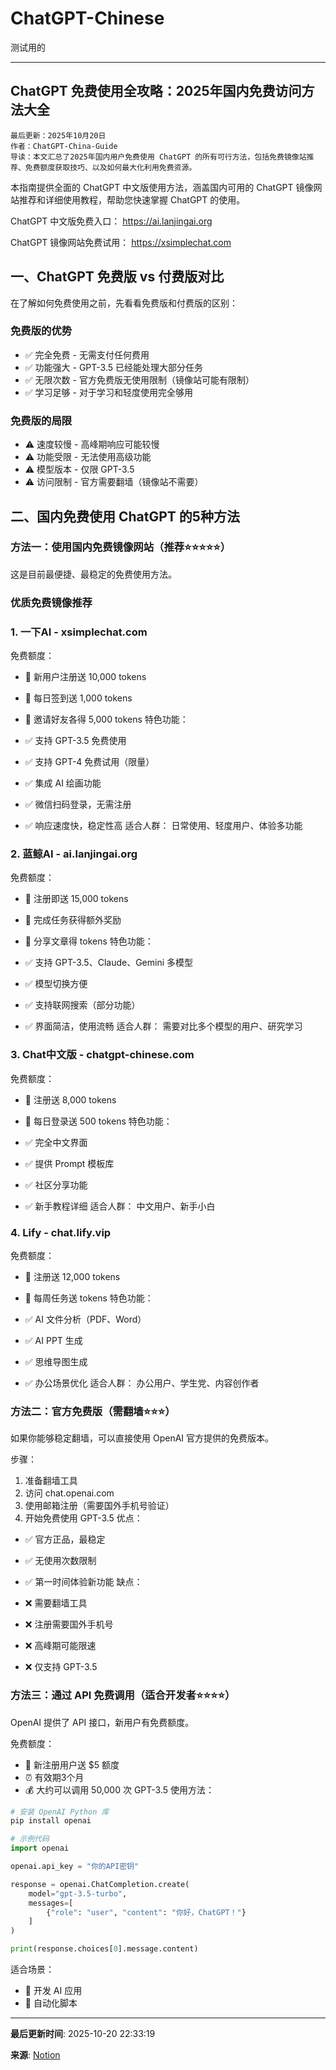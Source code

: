 # ChatGPT-Chinese

测试用的

---

## ChatGPT 免费使用全攻略：2025年国内免费访问方法大全

```plain text
最后更新：2025年10月20日
作者：ChatGPT-China-Guide
导读：本文汇总了2025年国内用户免费使用 ChatGPT 的所有可行方法，包括免费镜像站推荐、免费额度获取技巧、以及如何最大化利用免费资源。

```

本指南提供全面的 ChatGPT 中文版使用方法，涵盖国内可用的 ChatGPT 镜像网站推荐和详细使用教程，帮助您快速掌握 ChatGPT 的使用。

ChatGPT 中文版免费入口： https://ai.lanjingai.org

ChatGPT 镜像网站免费试用： https://xsimplechat.com

## 一、ChatGPT 免费版 vs 付费版对比

在了解如何免费使用之前，先看看免费版和付费版的区别：

### 免费版的优势

- ✅ 完全免费 - 无需支付任何费用
- ✅ 功能强大 - GPT-3.5 已经能处理大部分任务
- ✅ 无限次数 - 官方免费版无使用限制（镜像站可能有限制）
- ✅ 学习足够 - 对于学习和轻度使用完全够用
### 免费版的局限

- ⚠️ 速度较慢 - 高峰期响应可能较慢
- ⚠️ 功能受限 - 无法使用高级功能
- ⚠️ 模型版本 - 仅限 GPT-3.5
- ⚠️ 访问限制 - 官方需要翻墙（镜像站不需要）
## 二、国内免费使用 ChatGPT 的5种方法

### 方法一：使用国内免费镜像网站（推荐⭐⭐⭐⭐⭐）

这是目前最便捷、最稳定的免费使用方法。

### 优质免费镜像推荐

### 1. 一下AI - xsimplechat.com

免费额度：

- 🎁 新用户注册送 10,000 tokens
- 🎁 每日签到送 1,000 tokens
- 🎁 邀请好友各得 5,000 tokens
特色功能：

- ✅ 支持 GPT-3.5 免费使用
- ✅ 支持 GPT-4 免费试用（限量）
- ✅ 集成 AI 绘画功能
- ✅ 微信扫码登录，无需注册
- ✅ 响应速度快，稳定性高
适合人群： 日常使用、轻度用户、体验多功能

### 2. 蓝鲸AI - ai.lanjingai.org

免费额度：

- 🎁 注册即送 15,000 tokens
- 🎁 完成任务获得额外奖励
- 🎁 分享文章得 tokens
特色功能：

- ✅ 支持 GPT-3.5、Claude、Gemini 多模型
- ✅ 模型切换方便
- ✅ 支持联网搜索（部分功能）
- ✅ 界面简洁，使用流畅
适合人群： 需要对比多个模型的用户、研究学习

### 3. Chat中文版 - chatgpt-chinese.com

免费额度：

- 🎁 注册送 8,000 tokens
- 🎁 每日登录送 500 tokens
特色功能：

- ✅ 完全中文界面
- ✅ 提供 Prompt 模板库
- ✅ 社区分享功能
- ✅ 新手教程详细
适合人群： 中文用户、新手小白

### 4. Lify - chat.lify.vip

免费额度：

- 🎁 注册送 12,000 tokens
- 🎁 每周任务送 tokens
特色功能：

- ✅ AI 文件分析（PDF、Word）
- ✅ AI PPT 生成
- ✅ 思维导图生成
- ✅ 办公场景优化
适合人群： 办公用户、学生党、内容创作者

### 方法二：官方免费版（需翻墙⭐⭐⭐）

如果你能够稳定翻墙，可以直接使用 OpenAI 官方提供的免费版本。

步骤：

1. 准备翻墙工具
1. 访问 chat.openai.com
1. 使用邮箱注册（需要国外手机号验证）
1. 开始免费使用 GPT-3.5
优点：

- ✅ 官方正品，最稳定
- ✅ 无使用次数限制
- ✅ 第一时间体验新功能
缺点：

- ❌ 需要翻墙工具
- ❌ 注册需要国外手机号
- ❌ 高峰期可能限速
- ❌ 仅支持 GPT-3.5
### 方法三：通过 API 免费调用（适合开发者⭐⭐⭐⭐）

OpenAI 提供了 API 接口，新用户有免费额度。

免费额度：

- 🎁 新注册用户送 $5 额度
- ⏰ 有效期3个月
- 💰 大约可以调用 50,000 次 GPT-3.5
使用方法：

```python
# 安装 OpenAI Python 库
pip install openai

# 示例代码
import openai

openai.api_key = "你的API密钥"

response = openai.ChatCompletion.create(
    model="gpt-3.5-turbo",
    messages=[
        {"role": "user", "content": "你好，ChatGPT！"}
    ]
)

print(response.choices[0].message.content)

```

适合场景：

- 🔧 开发 AI 应用
- 🤖 自动化脚本

---

<!-- LAST_UPDATE: 2025-10-20 22:34:28 -->
**最后更新时间**: 2025-10-20 22:33:19

**来源**: [Notion](https://www.notion.so/ChatGPT-Chinese-2920230047c7804792c8c4a6014f7b73)